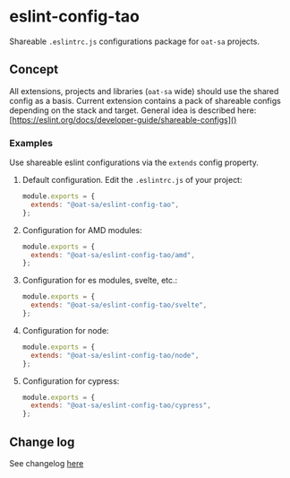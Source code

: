 # eslint-config-tao

Shareable `.eslintrc.js` configurations package for `oat-sa` projects.

## Concept

All extensions, projects and libraries (`oat-sa` wide) should use the shared config as a basis.
Current extension contains a pack of shareable configs depending on the stack and target.
General idea is described here: [https://eslint.org/docs/developer-guide/shareable-configs]()

### Examples

Use shareable eslint configurations via the `extends` config property.

1. Default configuration. Edit the `.eslintrc.js` of your project:

   ```javascript
   module.exports = {
     extends: "@oat-sa/eslint-config-tao",
   };
   ```

2. Configuration for AMD modules:

   ```javascript
   module.exports = {
     extends: "@oat-sa/eslint-config-tao/amd",
   };
   ```

3. Configuration for es modules, svelte, etc.:

   ```javascript
   module.exports = {
     extends: "@oat-sa/eslint-config-tao/svelte",
   };
   ```

4. Configuration for node:

   ```javascript
   module.exports = {
     extends: "@oat-sa/eslint-config-tao/node",
   };
   ```

5. Configuration for cypress:
   ```javascript
   module.exports = {
     extends: "@oat-sa/eslint-config-tao/cypress",
   };
   ```

## Change log

See changelog [here](./CHANGELOG.md)
